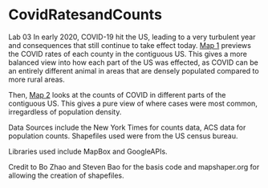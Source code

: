 # CovidRatesandCounts
Lab 03
In early 2020, COVID-19 hit the US, leading to a very turbulent year and consequences that still continue to take effect today. [Map 1](map1.html) previews the COVID rates of each county in the contiguous US. This gives a more balanced view into how each part of the US was effected, as COVID can be an entirely different animal in areas that are densely populated compared to more rural areas. 

[](img/map1pic.png)
Then, [Map 2](map2.html) looks at the counts of COVID in different parts of the contiguous US. This gives a pure view of where cases were most common, irregardless of population density. 

[](img/map2pic.png)

Data Sources include the New York Times for counts data, ACS data for population counts. Shapefiles used were from the US census bureau. 

Libraries used include MapBox and GoogleAPIs.

Credit to Bo Zhao and Steven Bao for the basis code and mapshaper.org for allowing the creation of shapefiles. 
